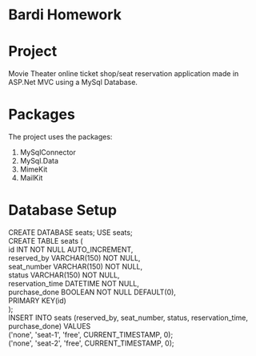 # Bardi Homework
# Project
Movie Theater online ticket shop/seat reservation application made in ASP.Net MVC using a MySql Database.

# Packages
The project uses the packages:
  1. MySqlConnector
  2. MySql.Data
  3. MimeKit
  4. MailKit

# Database Setup
CREATE DATABASE seats; USE seats; <br>
CREATE TABLE seats ( <br>
  id INT NOT NULL AUTO_INCREMENT, <br>
  reserved_by VARCHAR(150) NOT NULL, <br>
  seat_number VARCHAR(150) NOT NULL, <br>
  status VARCHAR(150) NOT NULL, <br>
  reservation_time DATETIME NOT NULL, <br>
  purchase_done BOOLEAN NOT NULL DEFAULT(0), <br>
  PRIMARY KEY(id) <br>
  ); <br>
  INSERT INTO seats (reserved_by, seat_number, status, reservation_time, purchase_done) VALUES <br>
    ('none', 'seat-1', 'free', CURRENT_TIMESTAMP, 0); <br>
    ('none', 'seat-2', 'free', CURRENT_TIMESTAMP, 0); <br>
  
